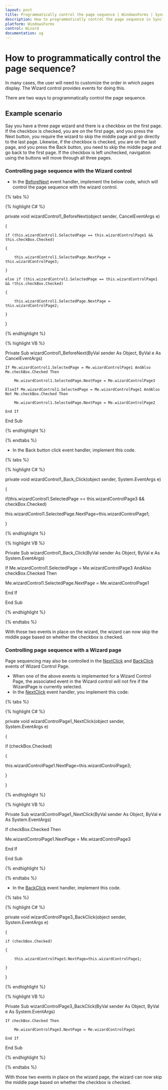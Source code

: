 ```yaml
---
layout: post
title: Programmatically control the page sequence | WindowsForms | Syncfusion
description: How to programmatically control the page sequence in Syncfusion Essential Studio WindowsForms Wizard Control, its elements, and more.
platform: WindowsForms
control: Wizard
documentation: ug
---
```


# How to programmatically control the page sequence?

In many cases, the user will need to customize the order in which pages display. The Wizard control provides events for doing this.

There are two ways to programmatically control the page sequence.

## Example scenario

Say you have a three page wizard and there is a checkbox on the first page. If the checkbox is checked, you are on the first page, and you press the Next button, you require the wizard to skip the middle page and go directly to the last page. Likewise, if the checkbox is checked, you are on the last page, and you press the Back button, you need to skip the middle page and go back to the first page. If the checkbox is left unchecked, navigation using the buttons will move through all three pages.

### Controlling page sequence with the Wizard control

* In the [BeforeNext](https://help.syncfusion.com/cr/windowsforms/Syncfusion.Windows.Forms.Tools.WizardControl.html#Syncfusion_Windows_Forms_Tools_WizardControl_BeforeNext) event handler, implement the below code, which will control the page sequence with the wizard control.

{% tabs %}

{% highlight C# %}



private void wizardControl1_BeforeNext(object sender, CancelEventArgs e)

{

    if (this.wizardControl1.SelectedPage == this.wizardControlPage1 && this.checkBox.Checked)

    {

        this.wizardControl1.SelectedPage.NextPage = this.wizardControlPage3;

    }

    else if (this.wizardControl1.SelectedPage == this.wizardControlPage1 && !this.checkBox.Checked)

    {

        this.wizardControl1.SelectedPage.NextPage = this.wizardControlPage2;

    }

}

{% endhighlight %}

{% highlight VB %}



Private Sub wizardControl1_BeforeNext(ByVal sender As Object, ByVal e As CancelEventArgs)

    If Me.wizardControl1.SelectedPage = Me.wizardControlPage1 AndAlso Me.checkBox.Checked Then

        Me.wizardControl1.SelectedPage.NextPage = Me.wizardControlPage3

    ElseIf Me.wizardControl1.SelectedPage = Me.wizardControlPage1 AndAlso Not Me.checkBox.Checked Then

        Me.wizardControl1.SelectedPage.NextPage = Me.wizardControlPage2

    End If

End Sub

{% endhighlight %}

{% endtabs %}

* In the Back button click event handler, implement this code. 

{% tabs %}

{% highlight C# %}



private void wizardControl1_Back_Click(object sender, System.EventArgs e)

{

if(this.wizardControl1.SelectedPage == this.wizardControlPage3 && checkBox.Checked)

this.wizardControl1.SelectedPage.NextPage=this.wizardControlPage1;

}

{% endhighlight %}

{% highlight VB %}



Private Sub wizardControl1_Back_Click(ByVal sender As Object, ByVal e As System.EventArgs)

If Me.wizardControl1.SelectedPage = Me.wizardControlPage3 AndAlso checkBox.Checked Then

Me.wizardControl1.SelectedPage.NextPage = Me.wizardControlPage1

End If

End Sub

{% endhighlight %}

{% endtabs %}

With those two events in place on the wizard, the wizard can now skip the middle page based on whether the checkbox is checked.

### Controlling page sequence with a Wizard page

Page sequencing may also be controlled in the [NextClick](https://help.syncfusion.com/cr/windowsforms/Syncfusion.Windows.Forms.Tools.WizardControlPage.html#Syncfusion_Windows_Forms_Tools_WizardControlPage_NextClick) and [BackClick](https://help.syncfusion.com/cr/windowsforms/Syncfusion.Windows.Forms.Tools.WizardControlPage.html#Syncfusion_Windows_Forms_Tools_WizardControlPage_BackClick) events of Wizard Control Page.

* When one of the above events is implemented for a Wizard Control Page, the associated event in the Wizard control will not fire if the WizardPage is currently selected.
* In the [NextClick](https://help.syncfusion.com/cr/windowsforms/Syncfusion.Windows.Forms.Tools.WizardControlPage.html#Syncfusion_Windows_Forms_Tools_WizardControlPage_NextClick) event handler, you implement this code:

{% tabs %}

{% highlight C# %}



private void wizardControlPage1_NextClick(object sender, System.EventArgs e)

{

if (checkBox.Checked)

{

this.wizardControlPage1.NextPage=this.wizardControlPage3;

}

}

{% endhighlight %}

{% highlight VB %}



Private Sub wizardControlPage1_NextClick(ByVal sender As Object, ByVal e As System.EventArgs)

If checkBox.Checked Then

Me.wizardControlPage1.NextPage = Me.wizardControlPage3

End If

End Sub

{% endhighlight %}

{% endtabs %}

* In the [BackClick](https://help.syncfusion.com/cr/windowsforms/Syncfusion.Windows.Forms.Tools.WizardControlPage.html#Syncfusion_Windows_Forms_Tools_WizardControlPage_BackClick) event handler, implement this code.

{% tabs %}

{% highlight C# %}



private void wizardControlPage3_BackClick(object sender, System.EventArgs e)

{

    if (checkBox.Checked)

    {

        this.wizardControlPage3.NextPage=this.wizardControlPage1;

    }

} 

{% endhighlight %}

{% highlight VB %}



Private Sub wizardControlPage3_BackClick(ByVal sender As Object, ByVal e As System.EventArgs)

    If checkBox.Checked Then

        Me.wizardControlPage3.NextPage = Me.wizardControlPage1

    End If

End Sub

{% endhighlight %}

{% endtabs %}

With those two events in place on the wizard page, the wizard can now skip the middle page based on whether the checkbox is checked.

